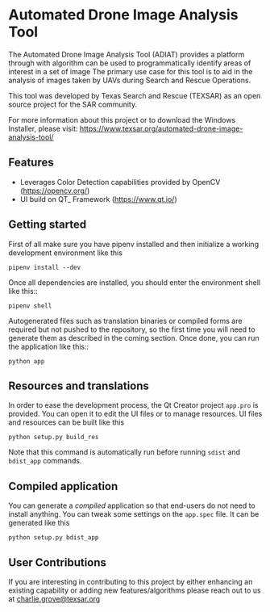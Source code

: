 Automated Drone Image Analysis Tool
=============================

The Automated Drone Image Analysis Tool (ADIAT) provides a platform through with algorithm can be used to programmatically identify areas of interest in a set of image  The primary use case for this tool is to aid in the analysis of images taken by UAVs during Search and Rescue Operations.

This tool was developed by Texas Search and Rescue (TEXSAR) as an open source project for the SAR community.

For more information about this project or to download the Windows Installer, please visit: https://www.texsar.org/automated-drone-image-analysis-tool/

Features
--------

- Leverages Color Detection capabilities provided by OpenCV (https://opencv.org/)
- UI build on QT_ Framework (https://www.qt.io/)
 

Getting started
---------------

First of all make sure you have pipenv installed and then initialize a
working development environment like this

    pipenv install --dev

Once all dependencies are installed, you should enter the environment shell like
this::

    pipenv shell

Autogenerated files such as translation binaries or compiled forms are required
but not pushed to the repository, so the first time you will need to generate
them as described in the coming section. Once done, you can run the application
like this::

    python app

Resources and translations
--------------------------

In order to ease the development process, the Qt Creator project ``app.pro`` is
provided. You can open it to edit the UI files or to manage resources.
UI files and resources can be built like this

    python setup.py build_res

Note that this command is automatically run before running ``sdist`` and
``bdist_app`` commands.

Compiled application
--------------------

You can generate a *compiled* application so that end-users do not need to
install anything. You can tweak some settings on the ``app.spec`` file. It can
be generated like this

    python setup.py bdist_app
    
 User Contributions
--------------------

If you are interesting in contributing to this project by either enhancing an existing capability or adding new features/algorithms please reach out to us at charlie.grove@texsar.org
